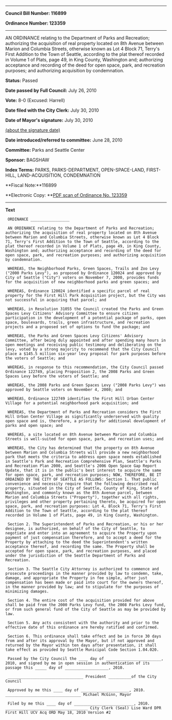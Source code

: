 

********

**Council Bill Number: 116899**
   
**Ordinance Number: 123359**
********

 AN ORDINANCE relating to the Department of Parks and Recreation; authorizing the acquisition of real property located on 8th Avenue between Marion and Columbia Streets, otherwise known as Lot 4 Block 71, Terry's First Addition to the Town of Seattle, according to the plat thereof recorded in Volume 1 of Plats, page 49, in King County, Washington and; authorizing acceptance and recording of the deed for open space, park, and recreation purposes; and authorizing acquisition by condemnation.

**Status:** Passed
   
**Date passed by Full Council:** July 26, 2010
   
**Vote:** 8-0 (Excused: Harrell)
   
**Date filed with the City Clerk:** July 30, 2010
   
**Date of Mayor's signature:** July 30, 2010
   
[(about the signature date)](/~public/approvaldate.htm)
   
   
   
**Date introduced/referred to committee:** June 28, 2010
   
**Committee:** Parks and Seattle Center
   
**Sponsor:** BAGSHAW
   
   
**Index Terms:** PARKS, PARKS-DEPARTMENT, OPEN-SPACE-LAND, FIRST-HILL, LAND-ACQUISITION, CONDEMNATION

**Fiscal Note:**116899

**Electronic Copy: **[PDF scan of Ordinance No. 123359](/~archives/Ordinances/Ord_123359.pdf)

********

**Text**
   
```
 ORDINANCE _________________

 AN ORDINANCE relating to the Department of Parks and Recreation; authorizing the acquisition of real property located on 8th Avenue between Marion and Columbia Streets, otherwise known as Lot 4 Block 71, Terry's First Addition to the Town of Seattle, according to the plat thereof recorded in Volume 1 of Plats, page 49, in King County, Washington and; authorizing acceptance and recording of the deed for open space, park, and recreation purposes; and authorizing acquisition by condemnation.

 WHEREAS, the Neighborhood Parks, Green Spaces, Trails and Zoo Levy ("2000 Parks Levy"), as proposed by Ordinance 120024 and approved by City of Seattle ("City") voters on November 7, 2000, provides funds for the acquisition of new neighborhood parks and green spaces; and

 WHEREAS, Ordinance 120024 identified a specific parcel of real property for the First Hill Park Acquisition project, but the City was not successful in acquiring that parcel; and

 WHEREAS, in Resolution 31055 the Council created the Parks and Green Spaces Levy Citizens' Advisory Committee to ensure citizen participation in the development of a potential package of parks, open space, boulevards, trails, green infrastructure, and recreation projects and a proposed set of options to fund the package; and

 WHEREAS, the Parks and Green Spaces Levy Citizens' Advisory Committee, after being duly appointed and after spending many hours in open meetings and receiving public testimony and deliberating on the levy, voted by a strong majority to recommend that the City Council place a $145.5 million six-year levy proposal for park purposes before the voters of Seattle; and

 WHEREAS, in response to this recommendation, the City Council passed Ordinance 122749, placing Proposition 2, the 2008 Parks and Green Spaces Levy before the voters of Seattle; and

 WHEREAS, the 2008 Parks and Green Spaces Levy ("2008 Parks Levy") was approved by Seattle voters on November 4, 2008; and

 WHEREAS, Ordinance 122749 identifies the First Hill Urban Center Village for a potential neighborhood park acquisition; and

 WHEREAS, the Department of Parks and Recreation considers the First Hill Urban Center Village as significantly underserved with quality open space and is, therefore, a priority for additional development of parks and open space; and

 WHEREAS, a site located on 8th Avenue between Marion and Columbia Streets is well-suited for open space, park, and recreation uses; and

 WHEREAS, the City has determined that the property on 8th Avenue between Marion and Columbia Streets will provide a new neighborhood park that meets the criteria to address open space needs established in Seattle's Park and Recreation Comprehensive Plan, Seattle's Parks and Recreation Plan 2000, and Seattle's 2006 Open Space Gap Report Update, that it is in the public's best interest to acquire the same for open space, park, and recreation purposes; NOW, THEREFORE, BE IT ORDAINED BY THE CITY OF SEATTLE AS FOLLOWS: Section 1. That public convenience and necessity require that the following described real property, situated in the City of Seattle, County of King, State of Washington, and commonly known as the 8th Avenue parcel, between Marion and Columbia Streets ("Property"), together with all rights, privileges and other property pertaining thereto, be acquired for open space, park, and recreation purposes: Lot 4, Block 71, Terry's First Addition to the Town of Seattle, according to the plat thereof recorded in Volume 1 of Plats, page 49, in King County, Washington.

 Section 2. The Superintendent of Parks and Recreation, or his or her designee, is authorized, on behalf of the City of Seattle, to negotiate and enter into an agreement to acquire the Property upon payment of just compensation therefore, and to accept a deed for the Property by attaching to the deed the Superintendent's written acceptance thereof, and recording the same. The Property shall be accepted for open space, park, and recreation purposes, and placed under the jurisdiction of the Seattle Department of Parks and Recreation.

 Section 3. The Seattle City Attorney is authorized to commence and prosecute proceedings in the manner provided by law to condemn, take, damage, and appropriate the Property in fee simple, after just compensation has been made or paid into court for the owners thereof, in the manner provided by law; and to stipulate for the purposes of minimizing damages.

 Section 4. The entire cost of the acquisition provided for above shall be paid from the 2000 Parks Levy fund, the 2008 Parks Levy fund, or from such general fund of the City of Seattle as may be provided by law.

 Section 5. Any acts consistent with the authority and prior to the effective date of this ordinance are hereby ratified and confirmed.

 Section 6. This ordinance shall take effect and be in force 30 days from and after its approval by the Mayor, but if not approved and returned by the Mayor within ten days after presentation, it shall take effect as provided by Seattle Municipal Code Section 1.04.020.

 Passed by the City Council the ____ day of ________________________, 2010, and signed by me in open session in authentication of its passage this _____ day of ___________________, 2010.

 _________________________________ President __________of the City Council

 Approved by me this ____ day of _____________________, 2010. _________________________________ Michael McGinn, Mayor

 Filed by me this ____ day of __________________________, 2010. ____________________________________ City Clerk (Seal) Lise Ward DPR First Hill UCV Acq ORD May 18, 2010 Version #2

```
